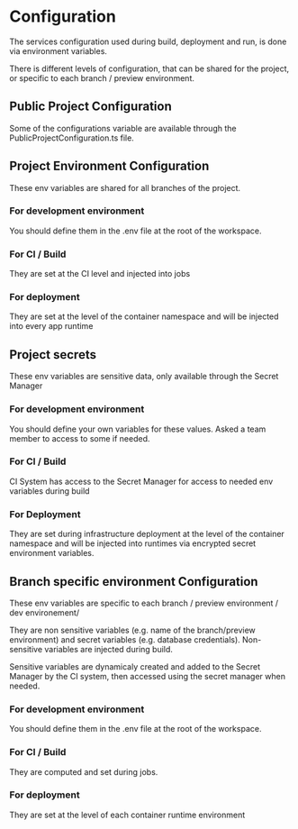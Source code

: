 # Configuration

The services configuration used during build, deployment and run, is done via environment variables.

There is different levels of configuration, that can be shared for the project, or specific to each branch / preview environment.

## Public Project Configuration

Some of the configurations variable are available through the PublicProjectConfiguration.ts file.

## Project Environment Configuration

These env variables are shared for all branches of the project.

### For development environment

You should define them in the .env file at the root of the workspace.

### For CI / Build

They are set at the CI level and injected into jobs

### For deployment

They are set at the level of the container namespace and will be injected into every app runtime

## Project secrets

These env variables are sensitive data, only available through the Secret Manager

### For development environment

You should define your own variables for these values. Asked a team member to access to some if needed.

### For CI / Build

CI System has access to the Secret Manager for access to needed env variables during build

### For Deployment

They are set during infrastructure deployment at the level of the container namespace and will be injected into runtimes via encrypted secret environment variables.

## Branch specific environment Configuration

These env variables are specific to each branch / preview environment / dev environement/

They are non sensitive variables (e.g. name of the branch/preview environment) and secret variables (e.g. database credentials).
Non-sensitive variables are injected during build.

Sensitive variables are dynamicaly created and added to the Secret Manager by the CI system, then accessed using the secret manager when needed.

### For development environment

You should define them in the .env file at the root of the workspace.

### For CI / Build

They are computed and set during jobs.

### For deployment

They are set at the level of each container runtime environment
